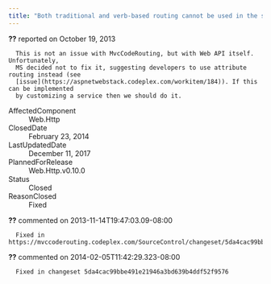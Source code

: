 ```yaml
---
title: "Both traditional and verb-based routing cannot be used in the same ApiController"
---
```

<div class="issue-report">
   <div class="issue-header"><b>??</b> reported on 
      <time datetime="2013-10-19T21:37:49.287-07:00">October 19, 2013</time>
   </div>
   <div class="issue-message" markdown="1">
      
      This is not an issue with MvcCodeRouting, but with Web API itself. Unfortunately,
      MS decided not to fix it, suggesting developers to use attribute routing instead (see
      [issue](https://aspnetwebstack.codeplex.com/workitem/184)). If this can be implemented
      by customizing a service then we should do it.
      
      
   </div>
   <div class="issue-footer">
      <dl>
         <dt>AffectedComponent</dt>
         <dd>Web.Http</dd>
         <dt>ClosedDate</dt>
         <dd>
            <time datetime="2014-02-23T19:26:56.157-08:00">February 23, 2014</time>
         </dd>
         <dt>LastUpdatedDate</dt>
         <dd>
            <time datetime="2017-12-11T02:15:56.247-08:00">December 11, 2017</time>
         </dd>
         <dt>PlannedForRelease</dt>
         <dd>Web.Http.v0.10.0</dd>
         <dt>Status</dt>
         <dd>Closed</dd>
         <dt>ReasonClosed</dt>
         <dd>Fixed</dd>
      </dl>
   </div>
</div>
<div id="comment-123099" class="issue-comment">
   <div class="issue-header"><b>??</b> commented on 2013-11-14T19:47:03.09-08:00
   </div>
   <div class="issue-message" markdown="1">
      
      Fixed in https://mvccoderouting.codeplex.com/SourceControl/changeset/5da4cac99bbe491e21946a3bd639b4ddf52f9576
      
      
   </div>
</div>
<div id="comment-132722" class="issue-comment">
   <div class="issue-header"><b>??</b> commented on 2014-02-05T11:42:29.323-08:00
   </div>
   <div class="issue-message" markdown="1">
      
      Fixed in changeset 5da4cac99bbe491e21946a3bd639b4ddf52f9576
      
      
   </div>
</div>